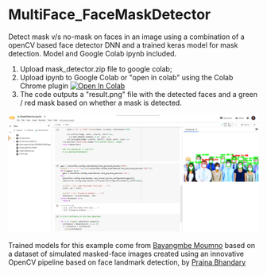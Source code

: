 # MultiFace_FaceMaskDetector
Detect mask v/s no-mask on faces in an image using a combination of a openCV based face detector DNN and a trained keras model for mask detection.  Model and Google Colab ipynb included. 

1) Upload mask_detector.zip file to google colab;
2) Upload ipynb to Google Colab or "open in colab" using the Colab Chrome plugin 
   [![Open In Colab](https://colab.research.google.com/assets/colab-badge.svg)](https://colab.research.google.com/github/menonpg/MultiFace_FaceMaskDetector/blob/master/MaskDetector.ipynb)
3) The code outputs a "result.png" file with the detected faces and a green / red mask based on whether a mask is detected. 
   
![Sample Google Colab session](screenshots/ColabScreenshot.PNG)

Trained models for this example come from [Bayangmbe Moumno](https://github.com/bm777/humanface-mask-detector) based on a dataset of simulated masked-face images created using an innovative OpenCV pipeline based on face landmark detection, by [Prajna Bhandary](https://lnkd.in/fJTAP_D)

